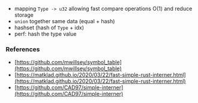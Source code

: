 - mapping `Type -> u32` allowing fast compare operations O(1) and reduce storage
- `union` together same data (equal + hash)
- hashset (hash of `Type` + idx)
- perf: hash the type value

### References
- [https://github.com/mwillsey/symbol_table](https://github.com/mwillsey/symbol_table)
- [https://matklad.github.io/2020/03/22/fast-simple-rust-interner.html](https://matklad.github.io/2020/03/22/fast-simple-rust-interner.html)
- [https://github.com/CAD97/simple-interner](https://github.com/CAD97/simple-interner)


